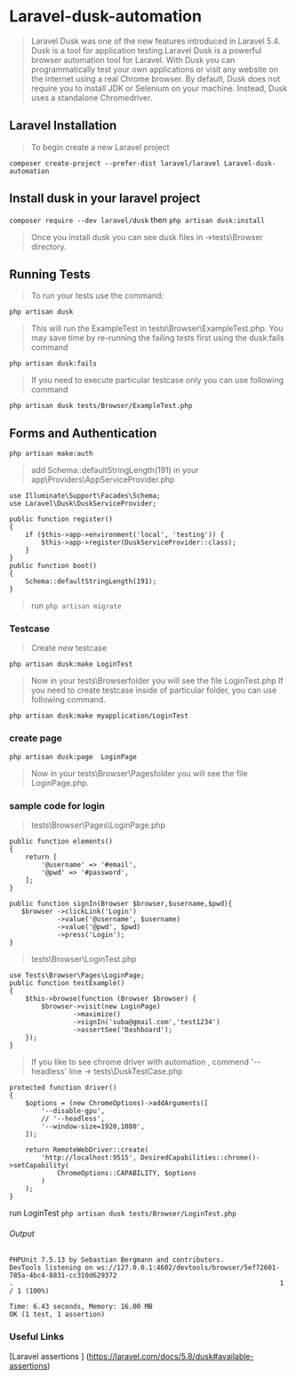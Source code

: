 # Laravel-dusk-automation
> Laravel Dusk was one of the new features introduced in Laravel 5.4. Dusk is a tool for application testing.Laravel Dusk is a powerful browser automation tool for Laravel. With Dusk you can programmatically test your own applications or visit any website on the internet using a real Chrome browser. By default, Dusk does not require you to install JDK or Selenium on your machine. Instead, Dusk uses a standalone Chromedriver. 

## Laravel Installation
> To begin create a new Laravel project

```composer create-project --prefer-dist laravel/laravel Laravel-dusk-automation```

## Install dusk in your laravel project

```composer require --dev laravel/dusk``` then
```php artisan dusk:install```

> Once you install dusk you can see dusk files in ->tests\Browser directory.

## Running Tests
> To run your tests use the command:

```php artisan dusk```

> This will run the ExampleTest in tests\Browser\ExampleTest.php.
You may save time by re-running the failing tests first using the dusk:fails command

```php artisan dusk:fails```

> If you need to execute particular testcase only you can use following command

```php artisan dusk tests/Browser/ExampleTest.php```

## Forms and Authentication
```php artisan make:auth```

> add Schema::defaultStringLength(191) in your app\Providers\AppServiceProvider.php

```
use Illuminate\Support\Facades\Schema;
use Laravel\Dusk\DuskServiceProvider;

public function register()
{
    if ($this->app->environment('local', 'testing')) {
        $this->app->register(DuskServiceProvider::class);
    }
}
public function boot()
{
    Schema::defaultStringLength(191);
}
```
> run 
```php artisan migrate```

### Testcase
> Create new testcase

```php artisan dusk:make LoginTest```

> Now in your tests\Browserfolder you will see the file LoginTest.php
If you need to create testcase inside of particular folder, you can use following command.

```php artisan dusk:make myapplication/LoginTest```

### create page
```php artisan dusk:page  LoginPage```

> Now in your tests\Browser\Pagesfolder you will see the file LoginPage.php.

### sample code for login
> tests\Browser\Pages\LoginPage.php

```
public function elements()
{
    return [
        '@username' => '#email',
        '@pwd' => '#password',           
    ];
}
    
public function signIn(Browser $browser,$username,$pwd){
   $browser ->clickLink('Login')
            ->value('@username', $username)
            ->value('@pwd', $pwd)
            ->press('Login');
}

```

> tests\Browser\LoginTest.php

```
use Tests\Browser\Pages\LoginPage;
public function testExample()
{
    $this->browse(function (Browser $browser) {
        $browser->visit(new LoginPage)
                ->maximize()
                ->signIn('suba@gmail.com','test1234')
                ->assertSee('Dashboard');
    });
}

```

> If you like to see chrome driver with automation , 
> commend '--headless' line 
-> tests\DuskTestCase.php

```
protected function driver()
{
    $options = (new ChromeOptions)->addArguments([
        '--disable-gpu',
        // '--headless',
        '--window-size=1920,1080',
    ]);

    return RemoteWebDriver::create(
        'http://localhost:9515', DesiredCapabilities::chrome()->setCapability(
            ChromeOptions::CAPABILITY, $options
        )
    );
}

```
run LoginTest 
```php artisan dusk tests/Browser/LoginTest.php```
###### Output
```
PHPUnit 7.5.13 by Sebastian Bergmann and contributors.
DevTools listening on ws://127.0.0.1:4602/devtools/browser/5ef72601-785a-4bc4-8831-cc310d629372
.                                                                   1 / 1 (100%)

Time: 6.43 seconds, Memory: 16.00 MB
OK (1 test, 1 assertion)
```

### Useful Links
[Laravel assertions ] (https://laravel.com/docs/5.8/dusk#available-assertions)



